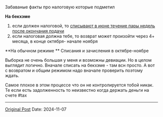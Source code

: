Забаваные факты про налоговую которые подметил

**На бекхэме**
1. если должен налоговой, то [списывают в июне течение пары недель после окончания подачи](2403.md)
2. если налоговая должна тебе, то возврат может произойти через 4+ месяца, в конце октября- начале ноября

**На обычном режиме **
Списания и зачисления в октябре-ноябре

Выборка не очень большая у меня и возможны девиации. Но в целом выглядит логично. Вначале списать на бекхэме - там всн просто. А вот с возвратом и общим режимом надо вначале проверить поэтому ждать. 

Самое плохое в этом процессе что он не контролируется тобой никак. Те если есть задолженность то неизвестно когда держать деньги на счете
#tax

---
[Original Post](https://t.me/lev2tarragona/2797)
Date: 2024-11-07
